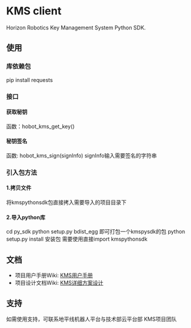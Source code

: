# KMS client
Horizon Robotics Key Management System Python SDK.
## 使用
### 库依赖包
pip install requests
### 接口
#### 获取秘钥
函数：hobot_kms_get_key()
#### 秘钥签名
函数: hobot_kms_sign(signInfo)
signInfo输入需要签名的字符串
### 引入包方法
#### 1.拷贝文件
将kmspythonsdk包直接拷入需要导入的项目目录下
#### 2.导入python库
cd py_sdk
python setup.py bdist_egg 即可打包一个kmspysdk的包
python setup.py install   安装包
需要使用直接import kmspythonsdk
## 文档
- 项目用户手册Wiki: [KMS用户手册](http://wiki.hobot.cc/pages/viewpage.action?pageId=69333771)
- 项目设计文档Wiki: [KMS详细方案设计](http://wiki.hobot.cc/pages/viewpage.action?pageId=68769249)

## 支持
如需使用支持，可联系地平线机器人平台与技术部云平台部 KMS项目团队
